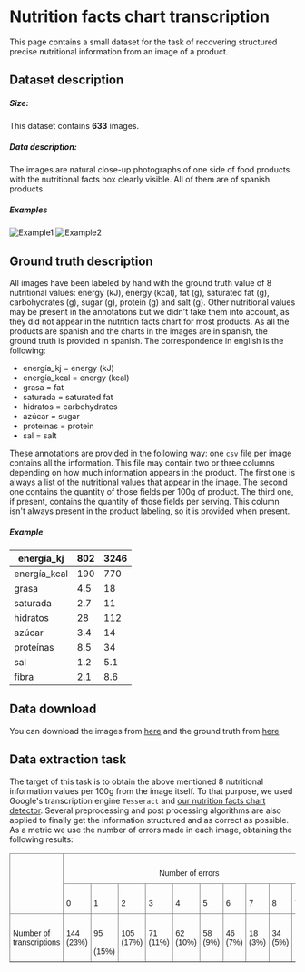 # Nutrition facts chart transcription
This page contains a small dataset for the task of recovering structured precise nutritional information from an image of a product.

## Dataset description
##### Size: 
This dataset contains **633** images.
##### Data description:
The images are natural close-up photographs of one side of food products with the nutritional facts box clearly visible.
All of them are of spanish products.
##### Examples
![Example1](/examples/imgs/ex1.jpg)
![Example2](/examples/imgs/ex2.jpg)

## Ground truth description
All images have been labeled by hand with the ground truth value of 8 nutritional values: energy (kJ), energy (kcal), fat (g), saturated fat (g), carbohydrates (g), sugar (g), protein (g) and salt (g). Other nutritional values may be present in the annotations but we didn't take them into account, as they did not appear in the nutrition facts chart for most products.
As all the products are spanish and the charts in the images are in spanish, the ground truth is provided in spanish. The correspondence in english is the following:
- energía_kj = energy (kJ)
- energía_kcal = energy (kcal)
- grasa = fat
- saturada = saturated fat
- hidratos = carbohydrates
- azúcar = sugar
- proteínas = protein
- sal = salt

These annotations are provided in the following way: one `csv` file per image contains all the information. This file may contain two or three columns depending on how much information appears in the product. The first one is always a list of the nutritional values that appear in the image. The second one contains the quantity of those fields per 100g of product. The third one, if present, contains the quantity of those fields per serving. This column isn't always present in the product labeling, so it is provided when present.

##### Example
| energía_kj   | 802 | 3246 |
|--------------|-----|------|
| energía_kcal | 190 | 770  |
| grasa        | 4.5 | 18   |
| saturada     | 2.7 | 11   |
| hidratos     | 28  | 112  |
| azúcar       | 3.4 | 14   |
| proteínas    | 8.5 | 34   |
| sal          | 1.2 | 5.1  |
| fibra        | 2.1 | 8.6  |

## Data download
You can download the images from [here](https://drive.google.com/file/d/15vnCd0pTIv489j_VpIx_cyTRuQYFTVUC/view?usp=sharing) and the ground truth from [here](https://drive.google.com/file/d/15vnCd0pTIv489j_VpIx_cyTRuQYFTVUC/view?usp=sharing)

## Data extraction task
The target of this task is to obtain the above mentioned 8 nutritional information values per 100g from the image itself. To that purpose, we used Google's transcription engine `Tesseract` and [our nutrition facts chart detector](https://github.com/jofuelo/nutrition_facts_chart_detection). Several preprocessing and post processing algorithms are also applied to finally get the information structured and as correct as possible. As a metric we use the number of errors made in each image, obtaining the following results:

<style type="text/css">
.tg  {border-collapse:collapse;border-spacing:0;}
.tg td{border-color:black;border-style:solid;border-width:1px;font-family:Arial, sans-serif;font-size:14px;
  overflow:hidden;padding:10px 5px;word-break:normal;}
.tg th{border-color:black;border-style:solid;border-width:1px;font-family:Arial, sans-serif;font-size:14px;
  font-weight:normal;overflow:hidden;padding:10px 5px;word-break:normal;}
.tg .tg-c3ow{border-color:inherit;text-align:center;vertical-align:top}
.tg .tg-0pky{border-color:inherit;text-align:left;vertical-align:top}
</style>
<table class="tg">
<thead>
  <tr>
    <th class="tg-0pky" rowspan="2">   <br>    </th>
    <th class="tg-c3ow" colspan="10">   <br>Number of   errors   </th>
  </tr>
  <tr>
    <td class="tg-0pky">   <br>0   </td>
    <td class="tg-0pky">   <br>1   </td>
    <td class="tg-0pky">   <br>2   </td>
    <td class="tg-0pky">   <br>3   </td>
    <td class="tg-0pky">   <br>4   </td>
    <td class="tg-0pky">   <br>5   </td>
    <td class="tg-0pky">   <br>6   </td>
    <td class="tg-0pky">   <br>7   </td>
    <td class="tg-0pky">   <br>8   </td>
    <td class="tg-0pky">   <br>Total   </td>
  </tr>
</thead>
<tbody>
  <tr>
    <td class="tg-0pky">   <br>Number of transcriptions   </td>
    <td class="tg-0pky">   <br>144 (23%)   </td>
    <td class="tg-0pky">   <br>95<br>   <br>(15%)   </td>
    <td class="tg-0pky">   <br>105 (17%)   </td>
    <td class="tg-0pky">   <br>71 (11%)   </td>
    <td class="tg-0pky">   <br>62 (10%)   </td>
    <td class="tg-0pky">   <br>58 (9%)   </td>
    <td class="tg-0pky">   <br>46 (7%)   </td>
    <td class="tg-0pky">   <br>18 (3%)   </td>
    <td class="tg-0pky">   <br>34 (5%)   </td>
    <td class="tg-0pky">   <br>633   </td>
  </tr>
</tbody>

